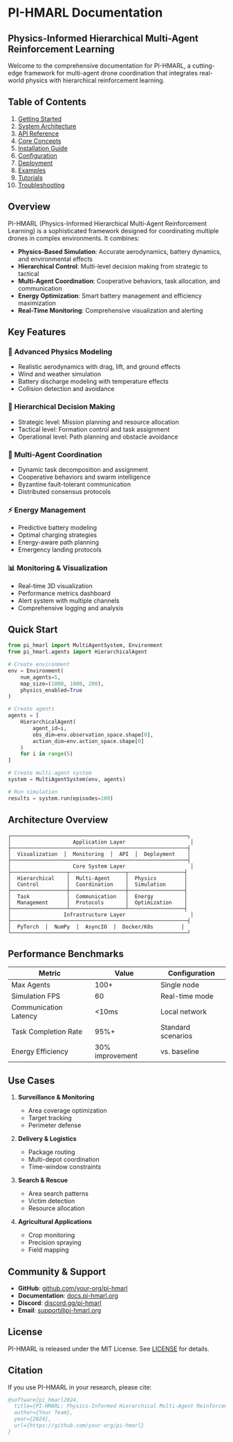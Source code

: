 # PI-HMARL Documentation

## Physics-Informed Hierarchical Multi-Agent Reinforcement Learning

Welcome to the comprehensive documentation for PI-HMARL, a cutting-edge framework for multi-agent drone coordination that integrates real-world physics with hierarchical reinforcement learning.

## Table of Contents

1. [Getting Started](getting_started.md)
2. [System Architecture](architecture.md)
3. [API Reference](api_reference.md)
4. [Core Concepts](core_concepts.md)
5. [Installation Guide](installation.md)
6. [Configuration](configuration.md)
7. [Deployment](deployment.md)
8. [Examples](examples.md)
9. [Tutorials](tutorials.md)
10. [Troubleshooting](troubleshooting.md)

## Overview

PI-HMARL (Physics-Informed Hierarchical Multi-Agent Reinforcement Learning) is a sophisticated framework designed for coordinating multiple drones in complex environments. It combines:

- **Physics-Based Simulation**: Accurate aerodynamics, battery dynamics, and environmental effects
- **Hierarchical Control**: Multi-level decision making from strategic to tactical
- **Multi-Agent Coordination**: Cooperative behaviors, task allocation, and communication
- **Energy Optimization**: Smart battery management and efficiency maximization
- **Real-Time Monitoring**: Comprehensive visualization and alerting

## Key Features

### 🚁 Advanced Physics Modeling
- Realistic aerodynamics with drag, lift, and ground effects
- Wind and weather simulation
- Battery discharge modeling with temperature effects
- Collision detection and avoidance

### 🧠 Hierarchical Decision Making
- Strategic level: Mission planning and resource allocation
- Tactical level: Formation control and task assignment  
- Operational level: Path planning and obstacle avoidance

### 🤝 Multi-Agent Coordination
- Dynamic task decomposition and assignment
- Cooperative behaviors and swarm intelligence
- Byzantine fault-tolerant communication
- Distributed consensus protocols

### ⚡ Energy Management
- Predictive battery modeling
- Optimal charging strategies
- Energy-aware path planning
- Emergency landing protocols

### 📊 Monitoring & Visualization
- Real-time 3D visualization
- Performance metrics dashboard
- Alert system with multiple channels
- Comprehensive logging and analysis

## Quick Start

```python
from pi_hmarl import MultiAgentSystem, Environment
from pi_hmarl.agents import HierarchicalAgent

# Create environment
env = Environment(
    num_agents=5,
    map_size=(1000, 1000, 200),
    physics_enabled=True
)

# Create agents
agents = [
    HierarchicalAgent(
        agent_id=i,
        obs_dim=env.observation_space.shape[0],
        action_dim=env.action_space.shape[0]
    )
    for i in range(5)
]

# Create multi-agent system
system = MultiAgentSystem(env, agents)

# Run simulation
results = system.run(episodes=100)
```

## Architecture Overview

```
┌─────────────────────────────────────────────────────────┐
│                    Application Layer                     │
├─────────────────────────────────────────────────────────┤
│  Visualization  │  Monitoring  │  API  │  Deployment    │
├─────────────────────────────────────────────────────────┤
│                    Core System Layer                     │
├──────────────────┬──────────────────┬──────────────────┤
│  Hierarchical    │  Multi-Agent     │  Physics         │
│  Control         │  Coordination    │  Simulation      │
├──────────────────┼──────────────────┼──────────────────┤
│  Task            │  Communication   │  Energy          │
│  Management      │  Protocols       │  Optimization    │
├──────────────────┴──────────────────┴──────────────────┤
│                 Infrastructure Layer                     │
├─────────────────────────────────────────────────────────┤
│  PyTorch  │  NumPy  │  AsyncIO  │  Docker/K8s         │
└─────────────────────────────────────────────────────────┘
```

## Performance Benchmarks

| Metric | Value | Configuration |
|--------|-------|---------------|
| Max Agents | 100+ | Single node |
| Simulation FPS | 60 | Real-time mode |
| Communication Latency | <10ms | Local network |
| Task Completion Rate | 95%+ | Standard scenarios |
| Energy Efficiency | 30% improvement | vs. baseline |

## Use Cases

1. **Surveillance & Monitoring**
   - Area coverage optimization
   - Target tracking
   - Perimeter defense

2. **Delivery & Logistics**
   - Package routing
   - Multi-depot coordination
   - Time-window constraints

3. **Search & Rescue**
   - Area search patterns
   - Victim detection
   - Resource allocation

4. **Agricultural Applications**
   - Crop monitoring
   - Precision spraying
   - Field mapping

## Community & Support

- **GitHub**: [github.com/your-org/pi-hmarl](https://github.com)
- **Documentation**: [docs.pi-hmarl.org](https://docs.pi-hmarl.org)
- **Discord**: [discord.gg/pi-hmarl](https://discord.gg)
- **Email**: support@pi-hmarl.org

## License

PI-HMARL is released under the MIT License. See [LICENSE](../LICENSE) for details.

## Citation

If you use PI-HMARL in your research, please cite:

```bibtex
@software{pi_hmarl2024,
  title={PI-HMARL: Physics-Informed Hierarchical Multi-Agent Reinforcement Learning},
  author={Your Team},
  year={2024},
  url={https://github.com/your-org/pi-hmarl}
}
```